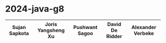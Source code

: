 # 2024-java-g8

|Sujan Sapkota|Joris Yangsheng Xu|Pushwant Sagoo|David De Ridder|Alexander Verbeke|
|---|---|---|---|---|
